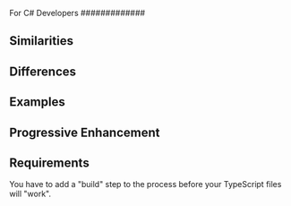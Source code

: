 For C# Developers
#############

## Similarities


## Differences


## Examples


## Progressive Enhancement


## Requirements

You have to add a "build" step to the process before your TypeScript files will "work".

